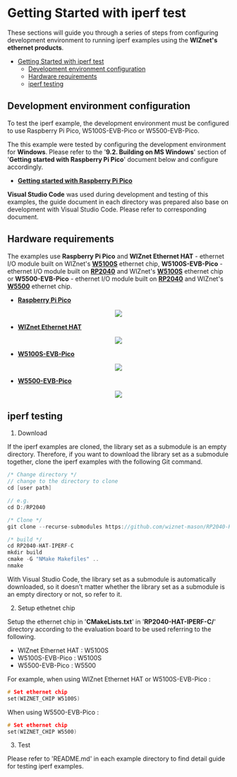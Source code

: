 # Getting Started with iperf test

These sections will guide you through a series of steps from configuring development environment to running iperf examples using the **WIZnet's ethernet products**.

- [Getting Started with iperf test](#getting-started-with-iperf-test)
  - [Development environment configuration](#development-environment-configuration)
  - [Hardware requirements](#hardware-requirements)
  - [iperf testing](#iperf-testing)


<a name="development_environment_configuration"></a>
## Development environment configuration

To test the iperf example, the development environment must be configured to use Raspberry Pi Pico, W5100S-EVB-Pico or W5500-EVB-Pico.

The this example were tested by configuring the development environment for **Windows**. Please refer to the '**9.2. Building on MS Windows**' section of '**Getting started with Raspberry Pi Pico**' document below and configure accordingly.

- [**Getting started with Raspberry Pi Pico**][link-getting_started_with_raspberry_pi_pico]

**Visual Studio Code** was used during development and testing of this examples, the guide document in each directory was prepared also base on development with Visual Studio Code. Please refer to corresponding document.



<a name="hardware_requirements"></a>
## Hardware requirements

The examples use **Raspberry Pi Pico** and **WIZnet Ethernet HAT** - ethernet I/O module built on WIZnet's [**W5100S**][link-w5100s] ethernet chip, **W5100S-EVB-Pico** - ethernet I/O module built on [**RP2040**][link-rp2040] and WIZnet's [**W5100S**][link-w5100s] ethernet chip or **W5500-EVB-Pico** - ethernet I/O module built on [**RP2040**][link-rp2040] and WIZnet's [**W5500**][link-w5500] ethernet chip.

- [**Raspberry Pi Pico**][link-raspberry_pi_pico]

<p align="center"><img src="https://assets.raspberrypi.com/static/74679d6c81ffc5503a20b64feae2ed4f/2b8d7/pico-rp2040.webp"></p>

- [**WIZnet Ethernet HAT**][link-wiznet_ethernet_hat]

<p align="center"><img src="https://docs.wiznet.io/assets/images/wiznet-ethernet-hat-c8220ff29095e0b95a364782826a1a18.png"></p>

- [**W5100S-EVB-Pico**][link-w5100s-evb-pico]

<p align="center"><img src="https://docs.wiznet.io/assets/images/w5100s-evb-pico-1.1-side-adf5e1b613524c4256126b1bb4bd58a0.png"></p>

- [**W5500-EVB-Pico**][link-w5500-evb-pico]

<p align="center"><img src="https://docs.wiznet.io/assets/images/w5500_evb_pico_side-da676c5d9c41adedc0469b9f1810b81b.png"></p>




<a name="iperf_testing"></a>
## iperf testing

1. Download

If the iperf examples are cloned, the library set as a submodule is an empty directory. Therefore, if you want to download the library set as a submodule together, clone the iperf examples with the following Git command.

```cpp
/* Change directory */
// change to the directory to clone
cd [user path]

// e.g.
cd D:/RP2040

/* Clone */
git clone --recurse-submodules https://github.com/wiznet-mason/RP2040-HAT-IPERF-C

/* build */
cd RP2040-HAT-IPERF-C
mkdir build
cmake -G "NMake Makefiles" ..
nmake

```

With Visual Studio Code, the library set as a submodule is automatically downloaded, so it doesn't matter whether the library set as a submodule is an empty directory or not, so refer to it.

2. Setup ethetnet chip

Setup the ethernet chip in '**CMakeLists.txt**' in '**RP2040-HAT-IPERF-C/**' directory according to the evaluation board to be used referring to the following.

- WIZnet Ethernet HAT : W5100S
- W5100S-EVB-Pico : W5100S
- W5500-EVB-Pico : W5500

For example, when using WIZnet Ethernet HAT or W5100S-EVB-Pico :

```cpp
# Set ethernet chip
set(WIZNET_CHIP W5100S)
```

When using W5500-EVB-Pico :

```cpp
# Set ethernet chip
set(WIZNET_CHIP W5500)
```

3. Test

Please refer to 'README.md' in each example directory to find detail guide for testing iperf examples.
<!--
Link
-->

[link-getting_started_with_raspberry_pi_pico]: https://datasheets.raspberrypi.org/pico/getting-started-with-pico.pdf
[link-rp2040]: https://www.raspberrypi.org/products/rp2040/
[link-w5100s]: https://docs.wiznet.io/Product/iEthernet/W5100S/overview
[link-w5500]: https://docs.wiznet.io/Product/iEthernet/W5500/overview
[link-raspberry_pi_pico]: https://www.raspberrypi.org/products/raspberry-pi-pico/

[link-wiznet_ethernet_hat]: https://docs.wiznet.io/Product/Open-Source-Hardware/wiznet_ethernet_hat

[link-w5100s-evb-pico]: https://docs.wiznet.io/Product/iEthernet/W5100S/w5100s-evb-pico

[link-w5500-evb-pico]: https://docs.wiznet.io/Product/iEthernet/W5500/w5500-evb-pico

[link-iolibrary_driver]: https://github.com/Wiznet/ioLibrary_Driver
[link-pico_sdk]: https://github.com/raspberrypi/pico-sdk
[link-pico_extras]: https://github.com/raspberrypi/pico-extras
